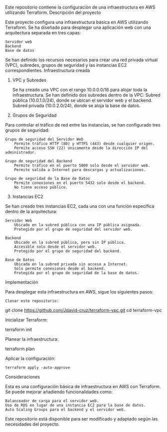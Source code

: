 Este repositorio contiene la configuración de una infraestructura en AWS utilizando Terraform.
Descripción del proyecto

Este proyecto configura una infraestructura básica en AWS utilizando Terraform. Se ha diseñado para desplegar una aplicación web con una arquitectura separada en tres capas:

    Servidor web
    Backend
    Base de datos

Se han definido los recursos necesarios para crear una red privada virtual (VPC), subredes, grupos de seguridad y las instancias EC2 correspondientes.
Infraestructura creada
1. VPC y Subredes

    Se ha creado una VPC con el rango 10.0.0.0/16 para alojar toda la infraestructura.
    Se han definido dos subredes dentro de la VPC:
        Subred pública (10.0.1.0/24), donde se ubican el servidor web y el backend.
        Subred privada (10.0.2.0/24), donde se aloja la base de datos.

2. Grupos de Seguridad

Para controlar el tráfico de red entre las instancias, se han configurado tres grupos de seguridad:

    Grupo de seguridad del Servidor Web
        Permite tráfico HTTP (80) y HTTPS (443) desde cualquier origen.
        Permite acceso SSH (22) únicamente desde la dirección IP del administrador.

    Grupo de seguridad del Backend
        Permite tráfico en el puerto 5000 solo desde el servidor web.
        Permite salida a Internet para descargas y actualizaciones.

    Grupo de seguridad de la Base de Datos
        Permite conexiones en el puerto 5432 solo desde el backend.
        No tiene acceso público.

3. Instancias EC2

Se han creado tres instancias EC2, cada una con una función específica dentro de la arquitectura:

    Servidor Web
        Ubicado en la subred pública con una IP pública asignada.
        Protegido por el grupo de seguridad del servidor web.

    Backend
        Ubicado en la subred pública, pero sin IP pública.
        Accesible solo desde el servidor web.
        Protegido por el grupo de seguridad del backend.

    Base de Datos
        Ubicada en la subred privada sin acceso a Internet.
        Solo permite conexiones desde el backend.
        Protegida por el grupo de seguridad de la base de datos.

Implementación

Para desplegar esta infraestructura en AWS, sigue los siguientes pasos:

    Clonar este repositorio:

git clone https://github.com/Jdavid-cruz/terraform-vpc.git
cd terraform-vpc

Inicializar Terraform:

terraform init

Planear la infraestructura:

terraform plan

Aplicar la configuración:

    terraform apply -auto-approve

Consideraciones

Esta es una configuración básica de infraestructura en AWS con Terraform. Se puede mejorar añadiendo funcionalidades como:

    Balanceador de carga para el servidor web.
    Uso de RDS en lugar de una instancia EC2 para la base de datos.
    Auto Scaling Groups para el backend y el servidor web.

Este repositorio está disponible para ser modificado y adaptado según las necesidades del proyecto.
